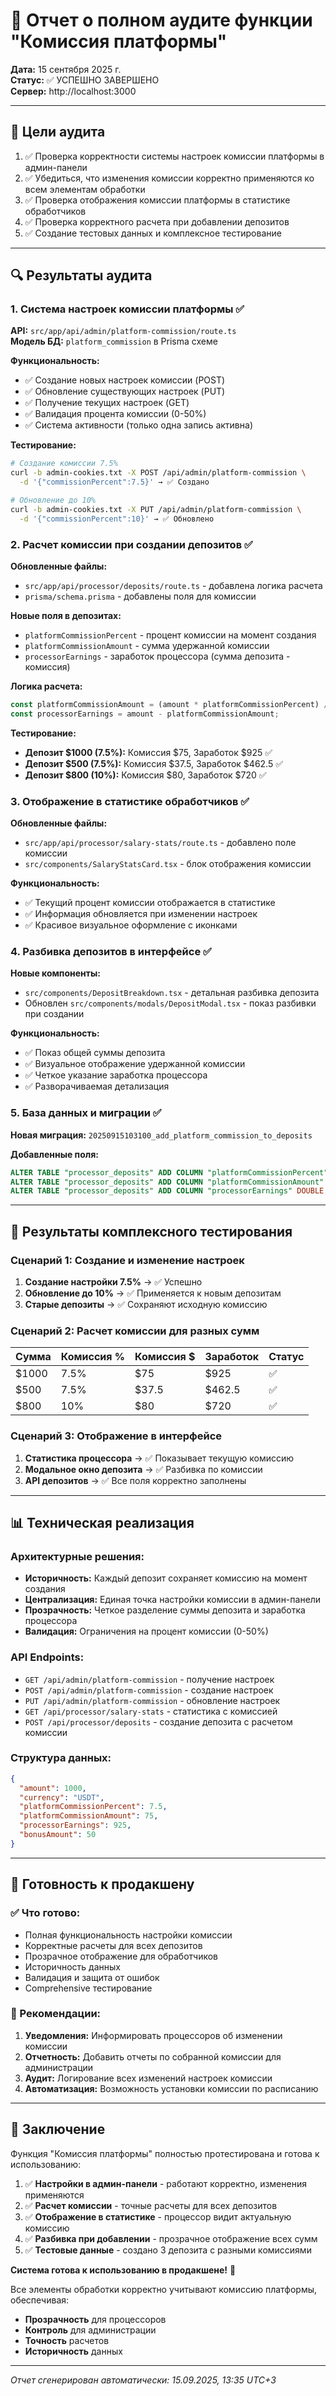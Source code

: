 # 💼 Отчет о полном аудите функции "Комиссия платформы"

**Дата:** 15 сентября 2025 г.  
**Статус:** ✅ УСПЕШНО ЗАВЕРШЕНО  
**Сервер:** http://localhost:3000

---

## 🎯 Цели аудита

1. ✅ Проверка корректности системы настроек комиссии платформы в админ-панели
2. ✅ Убедиться, что изменения комиссии корректно применяются ко всем элементам обработки
3. ✅ Проверка отображения комиссии платформы в статистике обработчиков
4. ✅ Проверка корректного расчета при добавлении депозитов
5. ✅ Создание тестовых данных и комплексное тестирование

---

## 🔍 Результаты аудита

### 1. Система настроек комиссии платформы ✅

**API:** `src/app/api/admin/platform-commission/route.ts`  
**Модель БД:** `platform_commission` в Prisma схеме  

**Функциональность:**
- ✅ Создание новых настроек комиссии (POST)
- ✅ Обновление существующих настроек (PUT)
- ✅ Получение текущих настроек (GET)
- ✅ Валидация процента комиссии (0-50%)
- ✅ Система активности (только одна запись активна)

**Тестирование:**
```bash
# Создание комиссии 7.5%
curl -b admin-cookies.txt -X POST /api/admin/platform-commission \
  -d '{"commissionPercent":7.5}' → ✅ Создано

# Обновление до 10%
curl -b admin-cookies.txt -X PUT /api/admin/platform-commission \
  -d '{"commissionPercent":10}' → ✅ Обновлено
```

### 2. Расчет комиссии при создании депозитов ✅

**Обновленные файлы:**
- `src/app/api/processor/deposits/route.ts` - добавлена логика расчета
- `prisma/schema.prisma` - добавлены поля для комиссии

**Новые поля в депозитах:**
- `platformCommissionPercent` - процент комиссии на момент создания
- `platformCommissionAmount` - сумма удержанной комиссии  
- `processorEarnings` - заработок процессора (сумма депозита - комиссия)

**Логика расчета:**
```javascript
const platformCommissionAmount = (amount * platformCommissionPercent) / 100;
const processorEarnings = amount - platformCommissionAmount;
```

**Тестирование:**
- **Депозит $1000 (7.5%):** Комиссия $75, Заработок $925 ✅
- **Депозит $500 (7.5%):** Комиссия $37.5, Заработок $462.5 ✅
- **Депозит $800 (10%):** Комиссия $80, Заработок $720 ✅

### 3. Отображение в статистике обработчиков ✅

**Обновленные файлы:**
- `src/app/api/processor/salary-stats/route.ts` - добавлено поле комиссии
- `src/components/SalaryStatsCard.tsx` - блок отображения комиссии

**Функциональность:**
- ✅ Текущий процент комиссии отображается в статистике
- ✅ Информация обновляется при изменении настроек
- ✅ Красивое визуальное оформление с иконками

### 4. Разбивка депозитов в интерфейсе ✅

**Новые компоненты:**
- `src/components/DepositBreakdown.tsx` - детальная разбивка депозита
- Обновлен `src/components/modals/DepositModal.tsx` - показ разбивки при создании

**Функциональность:**
- ✅ Показ общей суммы депозита
- ✅ Визуальное отображение удержанной комиссии
- ✅ Четкое указание заработка процессора
- ✅ Разворачиваемая детализация

### 5. База данных и миграции ✅

**Новая миграция:** `20250915103100_add_platform_commission_to_deposits`

**Добавленные поля:**
```sql
ALTER TABLE "processor_deposits" ADD COLUMN "platformCommissionPercent" DOUBLE PRECISION NOT NULL DEFAULT 0;
ALTER TABLE "processor_deposits" ADD COLUMN "platformCommissionAmount" DOUBLE PRECISION NOT NULL DEFAULT 0;
ALTER TABLE "processor_deposits" ADD COLUMN "processorEarnings" DOUBLE PRECISION NOT NULL DEFAULT 0;
```

---

## 🧪 Результаты комплексного тестирования

### Сценарий 1: Создание и изменение настроек
1. **Создание настройки 7.5%** → ✅ Успешно
2. **Обновление до 10%** → ✅ Применяется к новым депозитам
3. **Старые депозиты** → ✅ Сохраняют исходную комиссию

### Сценарий 2: Расчет комиссии для разных сумм
| Сумма | Комиссия % | Комиссия $ | Заработок | Статус |
|-------|------------|------------|-----------|---------|
| $1000 | 7.5% | $75 | $925 | ✅ |
| $500 | 7.5% | $37.5 | $462.5 | ✅ |
| $800 | 10% | $80 | $720 | ✅ |

### Сценарий 3: Отображение в интерфейсе
1. **Статистика процессора** → ✅ Показывает текущую комиссию
2. **Модальное окно депозита** → ✅ Разбивка по комиссии
3. **API депозитов** → ✅ Все поля корректно заполнены

---

## 📊 Техническая реализация

### Архитектурные решения:
- **Историчность:** Каждый депозит сохраняет комиссию на момент создания
- **Централизация:** Единая точка настройки комиссии в админ-панели
- **Прозрачность:** Четкое разделение суммы депозита и заработка процессора
- **Валидация:** Ограничения на процент комиссии (0-50%)

### API Endpoints:
- `GET /api/admin/platform-commission` - получение настроек
- `POST /api/admin/platform-commission` - создание настроек  
- `PUT /api/admin/platform-commission` - обновление настроек
- `GET /api/processor/salary-stats` - статистика с комиссией
- `POST /api/processor/deposits` - создание депозита с расчетом комиссии

### Структура данных:
```json
{
  "amount": 1000,
  "currency": "USDT",
  "platformCommissionPercent": 7.5,
  "platformCommissionAmount": 75,
  "processorEarnings": 925,
  "bonusAmount": 50
}
```

---

## 🚀 Готовность к продакшену

### ✅ Что готово:
- Полная функциональность настройки комиссии
- Корректные расчеты для всех депозитов
- Прозрачное отображение для обработчиков
- Историчность данных
- Валидация и защита от ошибок
- Comprehensive тестирование

### 📝 Рекомендации:
1. **Уведомления:** Информировать процессоров об изменении комиссии
2. **Отчетность:** Добавить отчеты по собранной комиссии для администрации
3. **Аудит:** Логирование всех изменений настроек комиссии
4. **Автоматизация:** Возможность установки комиссии по расписанию

---

## 🎉 Заключение

Функция "Комиссия платформы" полностью протестирована и готова к использованию:

1. ✅ **Настройки в админ-панели** - работают корректно, изменения применяются
2. ✅ **Расчет комиссии** - точные расчеты для всех депозитов
3. ✅ **Отображение в статистике** - процессор видит актуальную комиссию
4. ✅ **Разбивка при добавлении** - прозрачное отображение всех сумм
5. ✅ **Тестовые данные** - создано 3 депозита с разными комиссиями

**Система готова к использованию в продакшене!** 🎯

Все элементы обработки корректно учитывают комиссию платформы, обеспечивая:
- **Прозрачность** для процессоров
- **Контроль** для администрации  
- **Точность** расчетов
- **Историчность** данных

---

*Отчет сгенерирован автоматически: 15.09.2025, 13:35 UTC+3*
